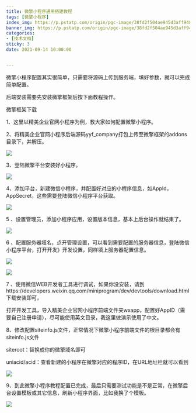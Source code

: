 ```yaml
---
title: 微擎小程序通用搭建教程
tags: [微擎小程序]
index_img: https://p.pstatp.com/origin/pgc-image/38fd2f504ae945d3aff94832443f831e
banner_img: https://p.pstatp.com/origin/pgc-image/38fd2f504ae945d3aff94832443f831e
categories:
- [技术文档]
sticky: 3
date: 2021-09-14 10:00:00


---
```


微擎小程序配置其实很简单，只需要将源码上传到服务端，填好参数，就可以完成简单配置。

后端安装需要先安装微擎框架后按下面教程操作。

微擎框架下载

1、这里以精美企业官网小程序为例，教大家如何配置微擎小程序。

2、将精美企业官网小程序后端源码yyf_company打包上传至微擎框架的addons目录下，并解压。

![](https://p.pstatp.com/origin/pgc-image/887cf539a09f456395975335aa2a0d1c)

3、登陆微擎平台安装好小程序。

![](https://p.pstatp.com/origin/pgc-image/a24c94701b9a45718870c84817025920)

4、添加平台，新建微信小程序，并配置好对应的小程序信息，如AppId，AppSecret，这些需要登陆微信小程序平台获取。

![](https://p.pstatp.com/origin/pgc-image/2a78d70d3548433e842ee4688d59393c)

5 、设置管理员，添加小程序应用，设置版本信息，基本上后台操作就结束了。

![](https://p.pstatp.com/origin/pgc-image/2c5881c32554402f88bdebd8fb34a3a5)

6 、配置服务器域名，点开管理设置，可以看到需要配置的服务器信息，登陆微信小程序平台，打开开发》开发设置，同样填上服务器配置信息。

![](https://p.pstatp.com/origin/pgc-image/478e343e295446bea8e153fc0280dfa2)

![](https://p.pstatp.com/origin/pgc-image/dd5cfce264ba49cf8af5bbe16c99cd6a)

7 、使用微信WEB开发者工具进行调试，如果你没安装，请到https://developers.weixin.qq.com/miniprogram/dev/devtools/download.html下载安装即可，

打开开发工具，导入精美企业官网小程序前端文件夹wxapp，配置好AppID（需要自己注册申请），尽可能使用英文目录，我这里做演示使用了中文。



8、修改配置siteinfo.js文件，正常情况下微擎小程序前端文件的根目录都会有siteinfo.js文件

siteroot：替换成你的微擎域名即可

uniacid/acid：查看新建的小程序在微擎对应的程序ID，在URL地址栏就可以看到

![](https://p.pstatp.com/origin/pgc-image/f46d1f1c8f88493792c273c662898a0b)

9、到此微擎小程序教程配置已完成，最后只需要测试功能是不是正常，在微擎后台设置模板或其它信息，刷新小程序界面，比如我换了个模板。

![](https://p.pstatp.com/origin/pgc-image/12e4a5a884ed4dabba113067224376d5)

